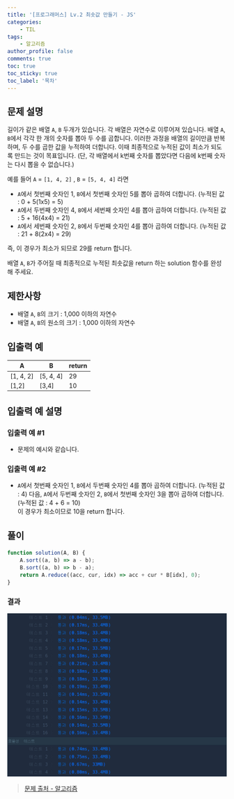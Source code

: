 ```yaml
---
title: '[프로그래머스] Lv.2 최솟값 만들기 - JS'
categories:
    - TIL
tags:
    - 알고리즘
author_profile: false
comments: true
toc: true
toc_sticky: true
toc_label: '목차'
---
```


## 문제 설명

길이가 같은 배열 `A`, `B` 두개가 있습니다. 각 배열은 자연수로 이루어져 있습니다.
배열 `A`, `B`에서 각각 한 개의 숫자를 뽑아 두 수를 곱합니다. 이러한 과정을 배열의 길이만큼 반복하며, 두 수를 곱한 값을 누적하여 더합니다. 이때 최종적으로 누적된 값이 최소가 되도록 만드는 것이 목표입니다. (단, 각 배열에서 k번째 숫자를 뽑았다면 다음에 k번째 숫자는 다시 뽑을 수 없습니다.)

예를 들어 `A` = `[1, 4, 2]` , `B` = `[5, 4, 4]` 라면

-   `A`에서 첫번째 숫자인 1, `B`에서 첫번째 숫자인 5를 뽑아 곱하여 더합니다. (누적된 값 : 0 + 5(1x5) = 5)
-   `A`에서 두번째 숫자인 4, `B`에서 세번째 숫자인 4를 뽑아 곱하여 더합니다. (누적된 값 : 5 + 16(4x4) = 21)
-   `A`에서 세번째 숫자인 2, `B`에서 두번째 숫자인 4를 뽑아 곱하여 더합니다. (누적된 값 : 21 + 8(2x4) = 29)

즉, 이 경우가 최소가 되므로 29를 return 합니다.

배열 `A`, `B`가 주어질 때 최종적으로 누적된 최솟값을 return 하는 solution 함수를 완성해 주세요.

## 제한사항

-   배열 `A`, `B`의 크기 : 1,000 이하의 자연수
-   배열 `A`, `B`의 원소의 크기 : 1,000 이하의 자연수

## 입출력 예

| A         | B         | return |
| --------- | --------- | ------ |
| [1, 4, 2] | [5, 4, 4] | 29     |
| [1,2]     | [3,4]     | 10     |

## 입출력 예 설명

### 입출력 예 #1

-   문제의 예시와 같습니다.

### 입출력 예 #2

-   `A`에서 첫번째 숫자인 1, `B`에서 두번째 숫자인 4를 뽑아 곱하여 더합니다. (누적된 값 : 4) 다음, `A`에서 두번째 숫자인 2, `B`에서 첫번째 숫자인 3을 뽑아 곱하여 더합니다. (누적된 값 : 4 + 6 = 10)  
    이 경우가 최소이므로 10을 return 합니다.

## 풀이

```javascript
function solution(A, B) {
    A.sort((a, b) => a - b);
    B.sort((a, b) => b - a);
    return A.reduce((acc, cur, idx) => acc + cur * B[idx], 0);
}
```

### 결과

![result1](/assets/images/2023/09/29/algorithm-80-result1.png)

> [문제 출처 - 알고리즘](https://school.programmers.co.kr/learn/courses/30/lessons/12941)

